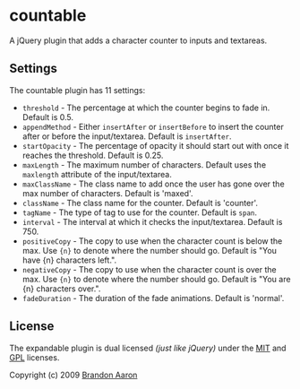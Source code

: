 # countable

A jQuery plugin that adds a character counter to inputs and textareas.


## Settings

The countable plugin has 11 settings:

* `threshold` - The percentage at which the counter begins to fade in. Default is 0.5.
* `appendMethod` - Either `insertAfter` or `insertBefore` to insert the counter after or before the input/textarea. Default is `insertAfter`.
* `startOpacity` - The percentage of opacity it should start out with once it reaches the threshold. Default is 0.25.
* `maxLength` - The maximum number of characters. Default uses the `maxlength` attribute of the input/textarea.
* `maxClassName` - The class name to add once the user has gone over the max number of characters. Default is 'maxed'.
* `className` - The class name for the counter. Default is 'counter'.
* `tagName` - The type of tag to use for the counter. Default is `span`.
* `interval` - The interval at which it checks the input/textarea. Default is 750.
* `positiveCopy` - The copy to use when the character count is below the max. Use `{n}` to denote where the number should go. Default is "You have {n} characters left.".
* `negativeCopy` - The copy to use when the character count is over the max. Use `{n}` to denote where the number should go. Default is "You are {n} characters over.".
* `fadeDuration` - The duration of the fade animations. Default is 'normal'.

## License

The expandable plugin is dual licensed *(just like jQuery)* under the [MIT](http://www.opensource.org/licenses/mit-license.php) and [GPL](http://www.opensource.org/licenses/gpl-license.php) licenses.

Copyright (c) 2009 [Brandon Aaron](http://brandonaaron.net)